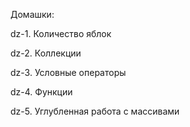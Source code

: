 Домашки:

dz-1. Количество яблок

dz-2. Коллекции

dz-3. Условные операторы

dz-4. Функции

dz-5. Углубленная работа с массивами
